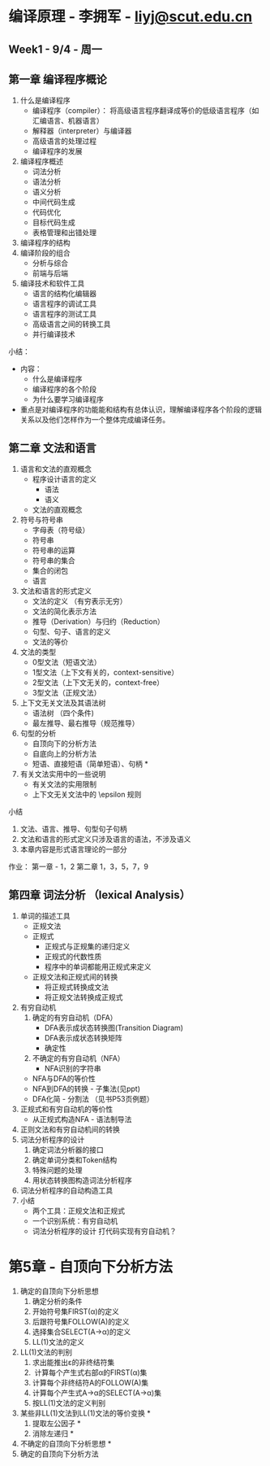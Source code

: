 # 编译原理 - 李拥军 - liyj@scut.edu.cn

## Week1 - 9/4 - 周一
## 第一章 编译程序概论
1. 什么是编译程序
    * 编译程序（compiler）： 将高级语言程序翻译成等价的低级语言程序（如汇编语言、机器语言）
    * 解释器（interpreter）与编译器
    * 高级语言的处理过程
    * 编译程序的发展
2. 编译程序概述
    * 词法分析
    * 语法分析
    * 语义分析
    * 中间代码生成
    * 代码优化
    * 目标代码生成
    * 表格管理和出错处理
3. 编译程序的结构
4. 编译阶段的组合
    * 分析与综合
    * 前端与后端
5. 编译技术和软件工具
    * 语言的结构化编辑器
    * 语言程序的调试工具
    * 语言程序的测试工具
    * 高级语言之间的转换工具
    * 并行编译技术

小结：
* 内容：
    - 什么是编译程序
    - 编译程序的各个阶段
    - 为什么要学习编译程序
* 重点是对编译程序的功能能和结构有总体认识，理解编译程序各个阶段的逻辑关系以及他们怎样作为一个整体完成编译任务。

## 第二章 文法和语言
1. 语言和文法的直观概念
    * 程序设计语言的定义
        - 语法
        - 语义
    * 文法的直观概念
2. 符号与符号串
    * 字母表（符号级）
    * 符号串
    * 符号串的运算
    * 符号串的集合
    * 集合的闭包
    * 语言
3. 文法和语言的形式定义
    * 文法的定义 （有穷表示无穷）
    * 文法的简化表示方法
    * 推导（Derivation）与归约（Reduction）
    * 句型、句子、语言的定义
    * 文法的等价
4. 文法的类型
    * 0型文法（短语文法）
    * 1型文法（上下文有关的，context-sensitive）
    * 2型文法（上下文无关的，context-free）
    * 3型文法（正规文法）
5. 上下文无关文法及其语法树
    * 语法树 （四个条件)
    * 最左推导、最右推导（规范推导）
6. 句型的分析
    * 自顶向下的分析方法
    * 自底向上的分析方法
    * 短语、直接短语（简单短语）、句柄 *
7. 有关文法实用中的一些说明
    * 有关文法的实用限制
    * 上下文无关文法中的 \epsilon 规则

小结
1. 文法、语言、推导、句型句子句柄
2. 文法和语言的形式定义只涉及语言的语法，不涉及语义
3. 本章内容是形式语言理论的一部分

作业： 第一章 - 1，2 第二章 1，3，5，7，9

## 第四章 词法分析 （lexical Analysis）
1. 单词的描述工具
    * 正规文法
    * 正规式
        - 正规式与正规集的递归定义
        - 正规式的代数性质
        - 程序中的单词都能用正规式来定义
    * 正规文法和正规式间的转换
        - 将正规式转换成文法
        - 将正规文法转换成正规式
2. 有穷自动机
    1. 确定的有穷自动机（DFA）
        - DFA表示成状态转换图(Transition Diagram)
        - DFA表示成状态转换矩阵
        - 确定性
    2. 不确定的有穷自动机（NFA）
        - NFA识别的字符串
    * NFA与DFA的等价性
    * NFA到DFA的转换 - 子集法(见ppt)
    * DFA化简 - 分割法 （见书P53页例题）
3. 正规式和有穷自动机的等价性
    * 从正规式构造NFA - 语法制导法
4. 正则文法和有穷自动机间的转换
5. 词法分析程序的设计
    1. 确定词法分析器的接口
    2. 确定单词分类和Token结构
    3. 特殊问题的处理
    4. 用状态转换图构造词法分析程序
6. 词法分析程序的自动构造工具
7. 小结
    * 两个工具：正规文法和正规式
    * 一个识别系统：有穷自动机
    * 词法分析程序的设计
打代码实现有穷自动机？

# 第5章 - 自顶向下分析方法
1. 确定的自顶向下分析思想
    1.  确定分析的条件
    2.  开始符号集FIRST(α)的定义
    3.  后跟符号集FOLLOW(A)的定义
    4.  选择集合SELECT(A→α)的定义
    5.  LL(1)文法的定义
2. LL(1)文法的判别
    1. 求出能推出ε的非终结符集
    2.  计算每个产生式右部α的FIRST(α)集
    3. 计算每个非终结符A的FOLLOW(A)集
    4. 计算每个产生式A→α的SELECT(A→α)集
    5. 按LL(1)文法的定义判别
3. 某些非LL(1)文法到LL(1)文法的等价变换 *
    1. 提取左公因子 *
    2. 消除左递归 * 
4. 不确定的自顶向下分析思想 *
5. 确定的自顶向下分析方法


